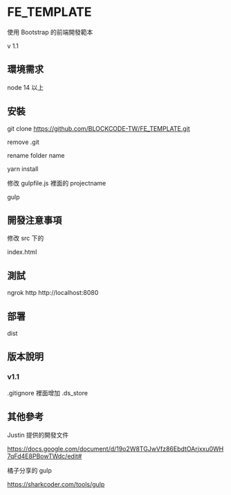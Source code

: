 # FE_TEMPLATE

使用 Bootstrap 的前端開發範本

v 1.1

## 環境需求

node 14 以上

## 安裝

git clone https://github.com/BLOCKCODE-TW/FE_TEMPLATE.git

remove .git

rename folder name

yarn install

修改 gulpfile.js 裡面的 projectname

gulp

## 開發注意事項

修改 src 下的

index.html

## 測試

ngrok http http://localhost:8080

## 部署

dist

## 版本說明

### v1.1

.gitignore 裡面增加 .ds_store

## 其他參考

Justin 提供的開發文件

https://docs.google.com/document/d/19o2W8TGJwVfz86EbdtOArjxxu0WH7qFd4E8PBowTWdc/edit#

橘子分享的 gulp 

https://sharkcoder.com/tools/gulp
